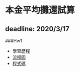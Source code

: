 # 本金平均攤還試算
deadline: 2020/3/17  
---
###Hw1  
- 學習歷程  
- [流程圖](https://github.com/payko/Financial_Engineering/blob/master/Hw1/%E6%B5%81%E7%A8%8B%E5%9C%96.jpg)  
- [程式碼](https://github.com/payko/Financial_Engineering/blob/master/Hw1/%E6%9C%AC%E9%87%91%E5%B9%B3%E5%9D%87%E6%94%A4%E9%82%84%E8%A9%A6%E7%AE%97.ipynb)  
